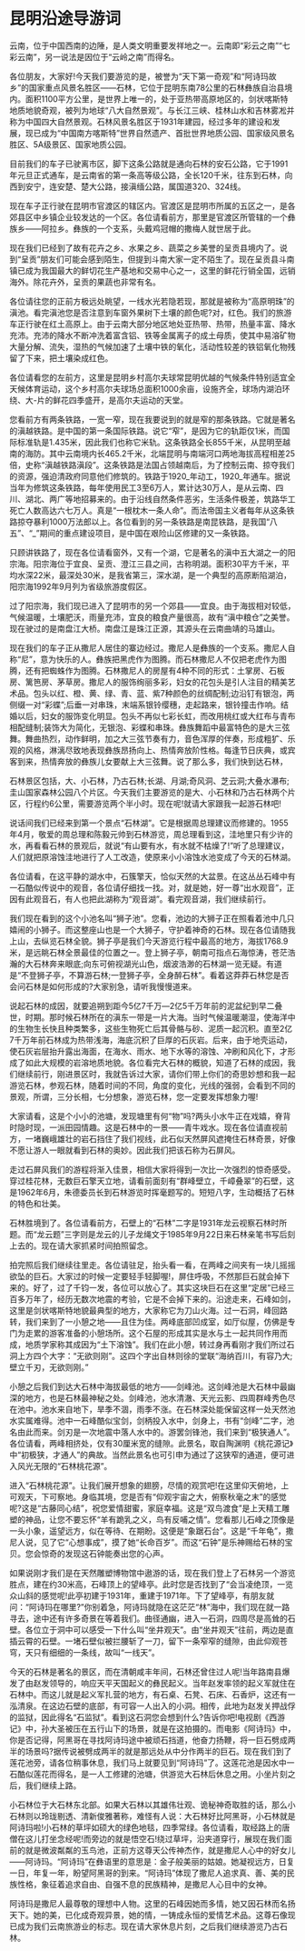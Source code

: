 # 昆明沿途导游词  
云南，位于中国西南的边陲，是人类文明重要发祥地之一。云南即“彩云之南”“七彩云南”，另一说法是因位于“云岭之南”而得名。  

各位朋友，大家好!今天我们要游览的是，被誉为“天下第一奇观”和“阿诗玛故乡”的国家重点风景名胜区――石林，它位于昆明东南78公里的石林彝族自治县境内。面积1100平方公里，是世界上唯一的，处于亚热带高原地区的，剑状喀斯特地质地貌奇观，被列为地球“八大自然景观”。与长江三峡、桂林山水和吉林雾凇并称为中国四大自然景观。石林风景名胜区于1931年建园，经过多年的建设和发展，现已成为“中国南方喀斯特”世界自然遗产、首批世界地质公园、国家级风景名胜区、5A级景区、国家地质公园。  

目前我们的车子已驶离市区，脚下这条公路就是通向石林的安石公路，它于1991年元旦正式通车，是云南省的第一条高等级公路，全长120千米，往东到石林，向西到安宁，连安楚、楚大公路，接滇缅公路，属国道320、324线。  

现在车子正行驶在昆明市官渡区的辖区内。官渡区是昆明市所属的五区之一，是各郊县区中乡镇企业较发达的一个区。各位请看前方，那里是官渡区所管辖的一个彝族乡――阿拉乡。彝族的一个支系，头戴鸡冠帽的撒梅人就世居于此。  

现在我们已经到了故有花卉之乡、水果之乡、蔬菜之乡美誉的呈贡县境内了。说到“呈贡”朋友们可能会感到陌生，但提到斗南大家一定不陌生了。现在呈贡县斗南镇已成为我国最大的鲜切花生产基地和交易中心之一，这里的鲜花行销全国，远销海外。除花卉外，呈贡的果蔬也非常有名。  

各位请往您的正前方极远处眺望，一线水光若隐若现，那就是被称为“高原明珠”的滇池。看完滇池您是否注意到车窗外果树下土壤的颜色呢?对，红色。我们的旅游车正行驶在红土高原上。由于云南大部分地区地处亚热带、热带，热量丰富、降水充沛。充沛的降水不断冲洗着富含铝、铁等金属离子的成土母质，使其中易溶矿物大量分解、流失，湿热的气候加速了土壤中铁的氧化，活动性较差的铁铝氧化物残留了下来，把土壤染成红色。  

各位请看您的左前方，这里是昆明乡村高尔夫球常昆明优越的气候条件特别适宜全天候体育运动，这个乡村高尔夫球场总面积1000余亩，设施齐全，球场内湖泊环绕、大-片的鲜花四季盛开，是高尔夫运动的天堂。  

您看前方有两条铁路，一宽一窄，现在我要说到的就是窄的那条铁路。它就是著名的滇越铁路。是中国的第一条国际铁路。说它“窄”，是因为它的轨距仅1米，而国际标准轨是1.435米，因此我们也称它米轨。这条铁路全长855千米，从昆明至越南的海防。其中云南境内长465.2千米，北端昆明与南端河口两地海拔高程相差25倍，史称“滇越铁路滇段”。这条铁路是法国占领越南后，为了控制云南、掠夺我们的资源，强迫清政府同意他们修筑的。铁路于1920_年动工，1920_年通车。据说当年为修筑这条铁路，每年使用民工3至6万人，累计达30万人，是从云南、四川、湖北、两广等地招募来的。由于沿线自然条件恶劣，生活条件极差，筑路华工死亡人数高达六七万人。真是“一根枕木一条人命”。而法帝国主义者每年从这条铁路掠夺暴利1000万法郎以上。各位看到的另一条铁路是南昆铁路，是我国“八五”、“_”期间的重点建设项目，是中国在艰险山区修建的又一条铁路。  

只顾讲铁路了，现在各位请看窗外，又有一个湖，它是著名的滇中五大湖之一的阳宗海。阳宗海位于宜良、呈贡、澄江三县之间，古称明湖。面积30平方千米，平均水深22米，最深处30米，是我省第三，深水湖，是一个典型的高原断陷湖泊，阳宗海1992年9月列为省级旅游度假区。  

过了阳宗海，我们现已进入了昆明市的另一个郊县――宜良。由于海拔相对较低，气候温暖，土壤肥沃，雨量充沛，宜良的粮食产量很高，故有“滇中粮仓”之美誉。现在驶过的是南盘江大桥。南盘江是珠江正源，其源头在云南曲靖的马雄山。  

现在我们的车子正从撒尼人居住的寨边经过。撒尼人是彝族的一个支系。撒尼人自称“尼”，意为快乐的人。彝族把黑虎作为图腾。而石林撒尼人不仅把老虎作为图腾，还有把蜘蛛作为图腾。石林撒尼人的房屋有4种不同的形式：土掌房、石板房、篱笆房、茅草房。撒尼人的服饰绚丽多彩，妇女的花包头是引人注目的精美艺术品。包头以红、橙、黄、绿、青、蓝、紫7种颜色的丝绸配制;边沿钉有银泡，两侧缀一对“彩蝶”;后垂一对串珠，末端系银铃缨穗，走起路来，银铃撞击作响。结婚以后，妇女的服饰变化明显。包头不再似七彩长虹，而改用桃红或大红布与青布相配缝制;装饰大为简化，无银泡、彩蝶和串珠。彝族舞蹈中最富特色的是大三弦舞。舞曲热烈，动作鲜明，加之大三弦节奏有力，音色浑厚的伴奏，形成粗犷、乐观的风格，淋漓尽致地表现彝族昂扬向上、热情奔放阶性格。每逢节日庆典，或宾客到来，热情奔放的彝族儿女要献上大三弦舞。说了那么多，我们快到达石林，  

石林景区包括，大、小石林，乃古石林;长湖、月湖;奇风洞、芝云洞;大叠水瀑布;圭山国家森林公园八个片区。今天我们主要游览的是大、小石林和乃古石林两个片区，行程约6公里，需要游览两个半小时。现在呢!就请大家跟我一起游石林吧!  

说话间我们已经来到第一个景点“石林湖”。它是根据周总理建议而修建的。1955年4月，敬爱的周总理和陈毅元帅到石林游览，周总理看到这，洼地里只有少许的水，再看看石林的景观后，就说“有山要有水，有水就不枯燥了!”听了总理建议，人们就把原溶蚀洼地进行了人工改造，使原来小小溶蚀水池变成了今天的石林湖。  

各位请看，在这平静的湖水中，石簇擎天，恰似天然的大盆景。在这丛丛石峰中有一石酷似传说中的观音，各位请仔细找一找。对，就是她，好一尊“出水观音”，正因有此观音石，有人也把此湖称为“观音湖”。看完观音湖，我们继续前行。  

我们现在看到的这个小池名叫“狮子池”。您看，池边的大狮子正在照看着池中几只嬉闹的小狮子。而这整座山也是一个大狮子，守护着神奇的石林。现在各位请随我上山，去纵览石林全貌。狮子亭是我们今天游览行程中最高的地方，海拔1768.9米，是远眺石林全景最佳的位置之一。登上狮子亭，朝南可指点石海惊涛，苍茫浩瀚的大石林奔来眼底;向东可俯视湖光山色，烟波浩渺的石林湖一览无疑。有道是“不登狮子亭，不算游石林;一登狮子亭，全身醉石林”。看着这莽莽石林您是否会问石林是如何形成的?大家别急，请听我慢慢道来。  

说起石林的成因，就要追朔到距今5亿7千万―2亿5千万年前的泥盆纪到早二叠世，时期。那时候石林所在的滇东一带是一片大海。当时气候温暖潮湿，使海洋中的生物生长快且种类繁多，这些生物死亡后其骨骼与砂、泥质一起沉积。直至2亿7千万年前石林成为热带浅海，海底沉积了巨厚的石灰岩。后来，由于地壳运动，使石灰岩层抬升露出海面，在海水、雨水、地下水等的溶蚀、冲刷和风化下，才形成了如此大规模的岩溶地质地貌。各位看完大石林的概貌，知道了石林的成因，我们继续前行，刚进景区时，我就告诉过大家，请你们带上你们的奇思妙想和我一起游览石林，参观石林，随着时间的不同，角度的变化，光线的强弱，会看到不同的景观，所谓，三分长相，七分想象，游览石林，您一定要发挥想象力喔!  

大家请看，这是个小小的池塘，发现塘里有何“物”吗?两头小水牛正在戏嬉，脊背时隐时现，一派田园情趣。这是石林中的一景――青牛戏水。现在各位请直视前方，一堵巍峨雄壮的岩石挡住了我们视线，此石似天然屏风遮掩住石林奇景，好像不愿让游人一眼就看到石林的奥妙。因此我们把该石称为石屏风。  

走过石屏风我们的游程将渐入佳景，相信大家将得到一次比一次强烈的惊奇感受。穿过桂花林，无数巨石擎天立地，请看前面刻有“群峰壁立，千嶂叠翠”的石壁，这是1962年6月，朱德委员长到石林游览时挥毫题写的。短短八字，生动概括了石林的特色和壮美。  

石林胜境到了。各位请看前方，石壁上的“石林”二字是1931年龙云视察石林时所题。而“龙云题”三字则是龙云的儿子龙绳文于1985年9月22日来石林亲笔书写后刻上去的。现在请大家抓紧时间拍照留念。  

拍完照后我们继续往里走。各位请驻足，抬头看一看，在两峰之间夹有一块儿摇摇欲坠的巨石。大家过的时候一定要轻手轻脚喔!，屏住呼吸，不然那巨石就会掉下来的。好了，过了千钧一发，各位可以放心了。其实这块巨石在这里“定居”已经三百多万年了，经历无数次地震的考验，它是不会掉下来的。沿途走来，石峰如剑，这里是剑状喀斯特地貌最典型的地方，大家称它为刀山火海。过一石洞，峰回路转，我们来到了一小憩之地――且住为佳。两峰底部凹成室，如厅似屋，仿佛是专门为走累的游客准备的小憩场所。这个石屋的形成其实是水与土一起共同作用而成，地质学家称其成因为“土下溶蚀”。我们在此小憩，转过身再看刚才我们所过石洞上方四个大字：“无欲则刚”。这四个字出自林则徐的堂联“海纳百川，有容乃大;壁立千刃，无欲则刚。”  

小憩之后我们到达大石林中海拔最低的地方――剑峰池。这剑峰池是大石林中最幽深的地方，也是石林最神秘之处。剑峰池，池水清澈、天光云影、四周群峰秀色尽在池中。池水来自地下，旱季不涸，雨季不涨。在石林深处能保留这样一处天然池水实属难得。池中一石峰酷似宝剑，剑柄投入水中，剑身上，书有“剑峰”二字，池名由此而来。剑刃是一次地震中落人水中的。游罢剑锋池，我们来到“极狭通人”。各位请看，两峰相挤处，仅有30厘米宽的缝隙。此景名，取自陶渊明《桃花源记》中“初极狭，才通人”的典故。当然此景名也可引申为通过了这狭窄的通道，便可进入风光无限的“石林桃花源”。  

进入“石林桃花源”。让我们展开想象的翅膀，尽情的观赏吧!在这里仰天俯地，上可观天，下可察地。身临其境，您是否有“仰观宇宙之大，俯察秋毫之末”的感觉呢?这是“古藤同心结”，祝您爱情甜蜜，家庭幸福。这是“双鸟渡食”是上天精工雕塑的神品，让您不要忘怀“羊有跪乳之义，鸟有反哺之情”。您看那儿石峰之顶像是一头小象，遥望远方，似在等待、在期盼。这便是“象踞石台”。这是“千年龟”，撒尼人说，见了它“心想事成”，摸了她“长命百岁”。而这“石钟”是乐神赐给石林的宝贝。您会惊奇的发现这石钟能奏出您的心声。  

如果说刚才我们是在天然雕塑博物馆中遨游的话，现在我们登上了石林另一个游览胜点，建在约30米高，石峰顶上的望峰亭。此时您是否找到了“会当凌绝顶，一览众山斜的感觉呢!此亭初建于1931年，重建于1971年。下了望峰亭，有朋友就问：“阿诗玛在哪里?”你别着急，阿诗玛就隐在这茫茫“林”海中，我们现在就一路寻去，途中还有许多奇景在等着我们。曲径通幽，进入一石洞，四周尽是高耸的石壁。各位立于洞中可以感受一下什么叫“坐井观天”。由“坐井观天”往前，两边是直插云霄的石壁。一堵石壁似被拦腰斩了一刀，留下一条窄窄的缝隙，由此仰观苍穹，天只有细细的一条线，故叫“一线天”。  

今天的石林是著名的景区，而在清朝咸丰年间，石林还曾住过人呢!当年路南县爆发了由赵发领导的，响应天平天国起义的彝民起义。当年赵发率领的起义军就住在石林中。而这儿就是起义军扎营的地方，有石桌、石凳、石床、石香炉，这还有一泓清泉。在这边石壁的底部，有可容一人出入的小洞。相传，此地为赵发关押战俘的监狱，因此得名“石监狱”。看到这石洞您会想到什么?告诉你吧!电视剧《西游记》中，孙大圣被压在五行山下的场景，就是在这拍摄的。而电影《阿诗玛》中，你是否记得，阿黑哥在寻找阿诗玛途中被顽石挡道，他奋力扬鞭，将一巨石劈成两半的场景吗?据传说被劈成两半的就是那远处从中分作两半的巨石。现在我们到了莲花池旁，请各位稍事休息，我们马上就要见到“阿诗玛”了。这莲花池是因水中一石酷似莲花而得名，是一人工修建的池塘，供游览大石林后休息之用。小坐片刻之后，我们继续上路。  

小石林位于大石林东北部。如果大石林以其雄伟壮观、诡秘神奇取胜的话，那么小石林则以玲珑剔透、清新俊雅著称，难怪有人说：大石林好比阿黑哥，小石林就是阿诗玛啦!小石林的草坪如硕大的绿色地毯，四季常绿。各位请看，取经路上的唐僧在这儿打坐念经呢!而旁边的就是悟空石!绕过草坪，沿夹道穿行，展现在我们面前的就是微波粼粼的玉鸟池，正前方这尊天公传神杰作，就是撒尼人心中的好女儿――阿诗玛。“阿诗玛”在彝语里的意思是：金子般美丽的姑娘。她凝视远方，日复一日，年复一年，盼望阿黑哥的到来。“阿诗玛”体现了撒尼人追求真、善、美的民族性格，象征着追求自由、自强不息的民族精神，是撒尼人心目中的女神。  

阿诗玛是撒尼人最尊敬的理想中人物。这里的石峰因她而多情，她又因石林而名扬天下。她的美，已化成奇观异景，她的情，一铸成永恒的爱情艺术品。这尊石像现已成为我们云南旅游业的标志。现在请大家休息片刻，之后我们继续游览乃古石林。  
